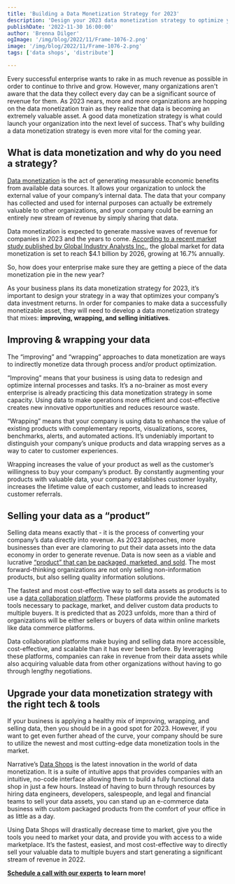```yaml
---
title: 'Building a Data Monetization Strategy for 2023'
description: 'Design your 2023 data monetization strategy to optimize your company’s data investment returns with the help of this quick guide. '
publishDate: '2022-11-30 16:00:00'
author: 'Brenna Dilger'
ogImage: '/img/blog/2022/11/Frame-1076-2.png'
image: '/img/blog/2022/11/Frame-1076-2.png'
tags: ['data shops', 'distribute']

---
```

Every successful enterprise wants to rake in as much revenue as possible in order to continue to thrive and grow. However, many organizations aren't aware that the data they collect every day can be a significant source of revenue for them. As 2023 nears, more and more organizations are hopping on the data monetization train as they realize that data is becoming an extremely valuable asset. A good data monetization strategy is what could launch your organization into the next level of success. That's why building a data monetization strategy is even more vital for the coming year.

## What is data monetization and why do you need a strategy?

[Data monetization](/solutions/data-monetization) is the act of generating measurable economic benefits from available data sources. It allows your organization to unlock the external value of your company’s internal data. The data that your company has collected and used for internal purposes can actually be extremely valuable to other organizations, and your company could be earning an entirely new stream of revenue by simply sharing that data.

Data monetization is expected to generate massive waves of revenue for companies in 2023 and the years to come. [According to a recent market study published by Global Industry Analysts Inc.](https://www.prnewswire.com/news-releases/valued-to-be-4-1-billion-by-2026--data-monetization-slated-for-robust-growth-worldwide-301392899.html), the global market for data monetization is set to reach $4.1 billion by 2026, growing at 16.7% annually.

So, how does your enterprise make sure they are getting a piece of the data monetization pie in the new year?

As your business plans its data monetization strategy for 2023, it’s important to design your strategy in a way that optimizes your company’s data investment returns. In order for companies to make data a successfully monetizable asset, they will need to develop a data monetization strategy that mixes: **improving, wrapping, and selling initiatives**.

## Improving & wrapping your data

The “improving” and “wrapping” approaches to data monetization are ways to indirectly monetize data through process and/or product optimization.

“Improving” means that your business is using data to redesign and optimize internal processes and tasks. It’s a no-brainer as most every enterprise is already practicing this data monetization strategy in some capacity. Using data to make operations more efficient and cost-effective creates new innovative opportunities and reduces resource waste.

“Wrapping” means that your company is using data to enhance the value of existing products with complementary reports, visualizations, scores, benchmarks, alerts, and automated actions. It’s undeniably important to distinguish your company’s unique products and data wrapping serves as a way to cater to customer experiences.

Wrapping increases the value of your product as well as the customer’s willingness to buy your company’s product. By constantly augmenting your products with valuable data, your company establishes customer loyalty, increases the lifetime value of each customer, and leads to increased customer referrals.

## Selling your data as a “product”

Selling data means exactly that - it is the process of converting your company’s data directly into revenue. As 2023 approaches, more businesses than ever are clamoring to put their data assets into the data economy in order to generate revenue. Data is now seen as a viable and lucrative [“product” that can be packaged, marketed, and sold](https://insidebigdata.com/2021/11/29/2022-and-vertical-industry-data-a-sleeping-giant-awakens/). The most forward-thinking organizations are not only selling non-information products, but also selling quality information solutions.

The fastest and most cost-effective way to sell data assets as products is to use a [data collaboration platform](/). These platforms provide the automated tools necessary to package, market, and deliver custom data products to multiple buyers. It is predicted that as 2023 unfolds, more than a third of organizations will be either sellers or buyers of data within online markets like data commerce platforms.

Data collaboration platforms make buying and selling data more accessible, cost-effective, and scalable than it has ever been before. By leveraging these platforms, companies can rake in revenue from their data assets while also acquiring valuable data from other organizations without having to go through lengthy negotiations.

## Upgrade your data monetization strategy with the right tech & tools

If your business is applying a healthy mix of improving, wrapping, and selling data, then you should be in a good spot for 2023. However, if you want to get even further ahead of the curve, your company should be sure to utilize the newest and most cutting-edge data monetization tools in the market.

Narrative’s [Data Shops](/blog/data-shops) is the latest innovation in the world of data monetization. It is a suite of intuitive apps that provides companies with an intuitive, no-code interface allowing them to build a fully functional data shop in just a few hours. Instead of having to burn through resources by hiring data engineers, developers, salespeople, and legal and financial teams to sell your data assets, you can stand up an e-commerce data business with custom packaged products from the comfort of your office in as little as a day.

Using Data Shops will drastically decrease time to market, give you the tools you need to market your data, and provide you with access to a wide marketplace. It’s the fastest, easiest, and most cost-effective way to directly sell your valuable data to multiple buyers and start generating a significant stream of revenue in 2022.  

[**Schedule a call with our experts**](/contact) **to learn more!**
